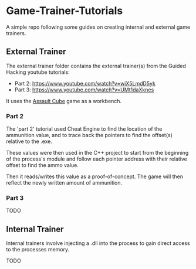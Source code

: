 # Game-Trainer-Tutorials

A simple repo following some guides on creating internal and external game trainers.

## External Trainer

The external trainer folder contains the external trainer(s) from the Guided Hacking
youtube tutorials:

- Part 2: https://www.youtube.com/watch?v=wiX5LmdD5yk
- Part 3: https://www.youtube.com/watch?v=UMt1daXknes

It uses the [Assault Cube](https://assault.cubers.net/) game as a workbench.

### Part 2

The 'part 2' tutorial used Cheat Engine to find the location of the ammunition
value, and to trace back the pointers to find the offset(s) relative to the .exe.

These values were then used in the C++ project to start from the beginning of the
process's module and follow each pointer address with their relative offset to find
the ammo value.

Then it reads/writes this value as a proof-of-concept. The game will then reflect
the newly written amount of ammunition.

### Part 3

TODO

## Internal Trainer

Internal trainers involve injecting a .dll into the process to gain direct access
to the processes memory.

TODO
